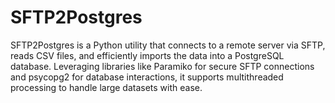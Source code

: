 # SFTP2Postgres
SFTP2Postgres is a Python utility that connects to a remote server via SFTP, reads CSV files, and efficiently imports the data into a PostgreSQL database. Leveraging libraries like Paramiko for secure SFTP connections and psycopg2 for database interactions, it supports multithreaded processing to handle large datasets with ease.
